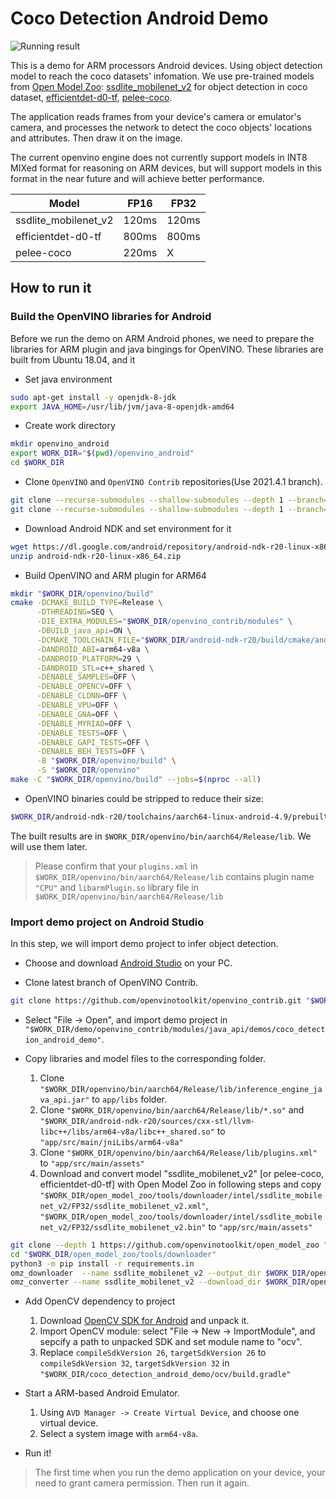 # Coco Detection Android Demo

![Running result](https://user-images.githubusercontent.com/47499836/179177513-7623b7eb-4229-4f44-b5cc-b937e93905b2.gif)

This is a demo for ARM processors Android devices. Using object detection model to reach the coco datasets' infomation. We use pre-trained models from [Open Model Zoo](https://github.com/openvinotoolkit/open_model_zoo): [ssdlite_mobilenet_v2](https://github.com/openvinotoolkit/open_model_zoo/tree/master/models/public/ssdlite_mobilenet_v2) for object detection in coco dataset, [efficientdet-d0-tf](https://github.com/openvinotoolkit/open_model_zoo/tree/master/models/public/efficientdet-d0-tf), [pelee-coco](https://github.com/openvinotoolkit/open_model_zoo/tree/master/models/public/pelee-coco).

The application reads frames from your device's camera or emulator's camera, and processes the network to detect the coco objects' locations and attributes. Then draw it on the image.

The current openvino engine does not currently support models in INT8 MIXed format for reasoning on ARM devices, but will support models in this format in the near future and will achieve better performance.

| Model | FP16 | FP32 |
| --- | --- | --- |
| ssdlite_mobilenet_v2 | 120ms | 120ms |
| efficientdet-d0-tf | 800ms | 800ms |
| pelee-coco | 220ms | X |

## How to run it

### Build the OpenVINO libraries for Android

Before we run the demo on ARM Android phones, we need to prepare the libraries for ARM plugin and java bingings for OpenVINO. These libraries are built from Ubuntu 18.04, and it 

- Set java environment

```bash
sudo apt-get install -y openjdk-8-jdk
export JAVA_HOME=/usr/lib/jvm/java-8-openjdk-amd64
```

- Create work directory

```bash
mkdir openvino_android
export WORK_DIR="$(pwd)/openvino_android"
cd $WORK_DIR
```

- Clone `OpenVINO` and `OpenVINO Contrib` repositories(Use 2021.4.1 branch).

```bash
git clone --recurse-submodules --shallow-submodules --depth 1 --branch=2021.4.1 https://github.com/openvinotoolkit/openvino.git "$WORK_DIR/openvino"
git clone --recurse-submodules --shallow-submodules --depth 1 --branch=2021.4 https://github.com/openvinotoolkit/openvino_contrib.git "$WORK_DIR/openvino_contrib"
```

- Download Android NDK and set environment for it

```bash
wget https://dl.google.com/android/repository/android-ndk-r20-linux-x86_64.zip
unzip android-ndk-r20-linux-x86_64.zip
```

- Build OpenVINO and ARM plugin for ARM64

```bash
mkdir "$WORK_DIR/openvino/build"
cmake -DCMAKE_BUILD_TYPE=Release \
      -DTHREADING=SEQ \
      -DIE_EXTRA_MODULES="$WORK_DIR/openvino_contrib/modules" \
      -DBUILD_java_api=ON \
      -DCMAKE_TOOLCHAIN_FILE="$WORK_DIR/android-ndk-r20/build/cmake/android.toolchain.cmake" \
      -DANDROID_ABI=arm64-v8a \
      -DANDROID_PLATFORM=29 \
      -DANDROID_STL=c++_shared \
      -DENABLE_SAMPLES=OFF \
      -DENABLE_OPENCV=OFF \
      -DENABLE_CLDNN=OFF \
      -DENABLE_VPU=OFF \
      -DENABLE_GNA=OFF \
      -DENABLE_MYRIAD=OFF \
      -DENABLE_TESTS=OFF \
      -DENABLE_GAPI_TESTS=OFF \
      -DENABLE_BEH_TESTS=OFF \
      -B "$WORK_DIR/openvino/build" \
      -S "$WORK_DIR/openvino"
make -C "$WORK_DIR/openvino/build" --jobs=$(nproc --all)
```

- OpenVINO binaries could be stripped to reduce their size:

```bash
$WORK_DIR/android-ndk-r20/toolchains/aarch64-linux-android-4.9/prebuilt/linux-x86_64/aarch64-linux-android/bin/strip $WORK_DIR/openvino/bin/aarch64/Release/lib/*.so
```

The built results are in `$WORK_DIR/openvino/bin/aarch64/Release/lib`. We will use them later.

> Please confirm that your `plugins.xml` in `$WORK_DIR/openvino/bin/aarch64/Release/lib` contains plugin name `"CPU"` and `libarmPlugin.so` library file in `$WORK_DIR/openvino/bin/aarch64/Release/lib`

### Import demo project on Android Studio

In this step, we will import demo project to infer object detection.

- Choose and download [Android Studio](https://developer.android.com/studio) on your PC.

- Clone latest branch of OpenVINO Contrib.

```bash
git clone https://github.com/openvinotoolkit/openvino_contrib.git "$WORK_DIR/demo"
```

- Select "File -> Open", and import demo project in `"$WORK_DIR/demo/openvino_contrib/modules/java_api/demos/coco_detection_android_demo"`.

- Copy libraries and model files to the corresponding folder.

  1. Clone `"$WORK_DIR/openvino/bin/aarch64/Release/lib/inference_engine_java_api.jar"` to `app/libs` folder.
  2. Clone `"$WORK_DIR/openvino/bin/aarch64/Release/lib/*.so"` and `"$WORK_DIR/android-ndk-r20/sources/cxx-stl/llvm-libc++/libs/arm64-v8a/libc++_shared.so"` to `"app/src/main/jniLibs/arm64-v8a"`
  3. Clone `"$WORK_DIR/openvino/bin/aarch64/Release/lib/plugins.xml"` to `"app/src/main/assets"`
  4. Download and convert model "ssdlite_mobilenet_v2" [or pelee-coco, efficientdet-d0-tf] with Open Model Zoo in following steps and copy `"$WORK_DIR/open_model_zoo/tools/downloader/intel/ssdlite_mobilenet_v2/FP32/ssdlite_mobilenet_v2.xml"`, `"$WORK_DIR/open_model_zoo/tools/downloader/intel/ssdlite_mobilenet_v2/FP32/ssdlite_mobilenet_v2.bin"` to `"app/src/main/assets"`

```bash
git clone --depth 1 https://github.com/openvinotoolkit/open_model_zoo "$WORK_DIR/open_model_zoo"
cd "$WORK_DIR/open_model_zoo/tools/downloader"
python3 -m pip install -r requirements.in
omz_downloader  --name ssdlite_mobilenet_v2 --output_dir $WORK_DIR/open_model_zoo/tools/downloader
omz_converter --name ssdlite_mobilenet_v2 --download_dir $WORK_DIR/open_model_zoo/tools/downloader --precision FP32
```

- Add OpenCV dependency to project

  1. Download [OpenCV SDK for Android](https://github.com/opencv/opencv/releases/download/4.5.0/opencv-4.5.0-android-sdk.zip) and unpack it.
  2. Import OpenCV module: select "File -> New -> ImportModule", and sepcify a path to unpacked SDK and set module name to "ocv".
  3. Replace `compileSdkVersion 26`, `targetSdkVersion 26` to `compileSdkVersion 32`, `targetSdkVersion 32` in `"$WORK_DIR/coco_detection_android_demo/ocv/build.gradle"`

- Start a ARM-based Android Emulator.

  1. Using `AVD Manager -> Create Virtual Device`, and choose one virtual device.
  2. Select a system image with `arm64-v8a`.

- Run it!

> The first time when you run the demo application on your device, your need to grant camera permission. Then run it again.